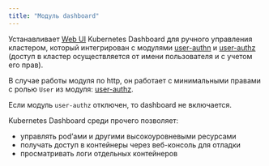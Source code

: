```yaml
---
title: "Модуль dashboard"
---
```


Устанавливает [Web UI](https://github.com/kubernetes/dashboard) Kubernetes Dashboard для ручного управления кластером, который интегрирован с модулями [user-authn](../../modules/150-user-authn/) и [user-authz](../../modules/140-user-authz/) (доступ в кластер осуществляется от имени пользователя и с учетом его прав).

В случае работы модуля по http, он работает с минимальными правами с ролью `User` из модуля: [user-authz](../../modules/140-user-authz/).

Если модуль `user-authz` отключен, то dashboard не включается.

Kubernetes Dashboard среди прочего позволяет:
- управлять pod’ами и другими высокоуровневыми ресурсами
- получать доступ в контейнеры через веб-консоль для отладки
- просматривать логи отдельных контейнеров
